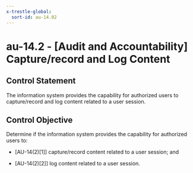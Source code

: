 ```yaml
---
x-trestle-global:
  sort-id: au-14.02
---
```


# au-14.2 - \[Audit and Accountability\] Capture/record and Log Content

## Control Statement

The information system provides the capability for authorized users to capture/record and log content related to a user session.

## Control Objective

Determine if the information system provides the capability for authorized users to:

- \[AU-14(2)[1]\] capture/record content related to a user session; and

- \[AU-14(2)[2]\] log content related to a user session.
